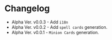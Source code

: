 # Changelog
- Alpha Ver. v0.0.3  -  Add `i18n`
- Alpha Ver. v0.0.2  -  Add `spell cards` generation.
- Alpha Ver. v0.0.1  -  `Minion Cards` generation.
